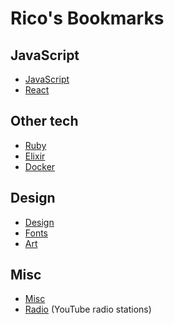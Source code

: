 Rico's Bookmarks
================

## JavaScript

* [JavaScript](JavaScript.md)
* [React](React.md)

## Other tech

* [Ruby](Ruby.md)
* [Elixir](Elixir.md)
* [Docker](Docker.md)

## Design

* [Design](Design.md)
* [Fonts](Fonts.md)
* [Art](Art.md)

## Misc

* [Misc](Misc.md)
* [Radio](Radio.md) (YouTube radio stations)

